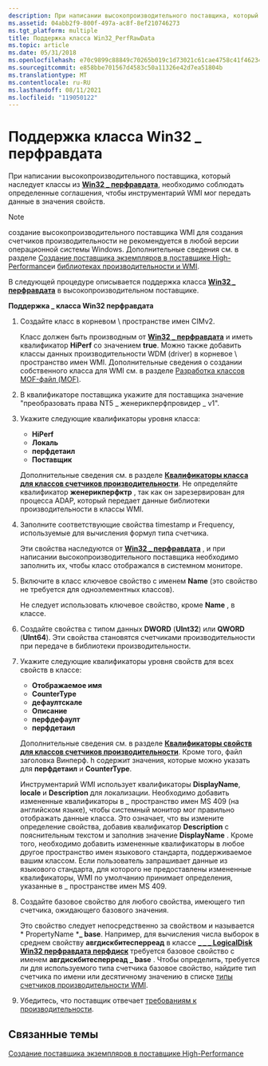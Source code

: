 ```yaml
---
description: При написании высокопроизводительного поставщика, который наследует классы из Win32 \_ перфравдата, необходимо соблюдать определенные соглашения, чтобы инструментарий WMI мог передать данные в значения свойств.
ms.assetid: 04abb2f9-800f-497a-ac8f-8ef210746273
ms.tgt_platform: multiple
title: Поддержка класса Win32_PerfRawData
ms.topic: article
ms.date: 05/31/2018
ms.openlocfilehash: e70c9899c88849c70265b019c1d73021c61cae4758c41f462349537bd2e806ab
ms.sourcegitcommit: e858bbe701567d4583c50a11326e42d7ea51804b
ms.translationtype: MT
ms.contentlocale: ru-RU
ms.lasthandoff: 08/11/2021
ms.locfileid: "119050122"
---
```

# <a name="supporting-the-win32_perfrawdata-class"></a>Поддержка класса Win32 \_ перфравдата

При написании высокопроизводительного поставщика, который наследует классы из [**Win32 \_ перфравдата**](/windows/desktop/CIMWin32Prov/win32-perfrawdata), необходимо соблюдать определенные соглашения, чтобы инструментарий WMI мог передать данные в значения свойств.

> [!Note]  
> создание высокопроизводительного поставщика WMI для создания счетчиков производительности не рекомендуется в любой версии операционной системы Windows. Дополнительные сведения см. в разделе [Создание поставщика экземпляров в поставщике High-Performance](making-an-instance-provider-into-a-high-performance-provider.md)и [библиотеках производительности и WMI](performance-libraries-and-wmi.md).

 

В следующей процедуре описывается поддержка класса [**Win32 \_ перфравдата**](/windows/desktop/CIMWin32Prov/win32-perfrawdata) в высокопроизводительном поставщике.

**Поддержка \_ класса Win32 перфравдата**

1.  Создайте класс в корневом \\ пространстве имен CIMv2.

    Класс должен быть производным от [**Win32 \_ перфравдата**](/windows/desktop/CIMWin32Prov/win32-perfrawdata) и иметь квалификатор **HiPerf** со значением **true**. Можно также добавить классы данных производительности WDM (driver) в корневое \\ пространство имен WMI. Дополнительные сведения о создании собственного класса для WMI см. в разделе [Разработка классов MOF-файл (MOF)](designing-managed-object-format--mof--classes.md).

2.  В квалификаторе поставщика укажите для поставщика значение "преобразовать права NT5 \_ женерикперфпровидер \_ v1". 
3.  Укажите следующие квалификаторы уровня класса:

    -   **HiPerf**
    -   **Локаль**
    -   **перфдетаил**
    -   **Поставщик**

    Дополнительные сведения см. в разделе [**Квалификаторы класса для классов счетчиков производительности**](class-qualifiers-for-performance-counter-classes.md). Не определяйте квалификатор **женерикперфктр** , так как он зарезервирован для процесса ADAP, который передает данные библиотеки производительности в классы WMI.

4.  Заполните соответствующие свойства timestamp и Frequency, используемые для вычисления формул типа счетчика.

    Эти свойства наследуются от [**Win32 \_ перфравдата**](/windows/desktop/CIMWin32Prov/win32-perfrawdata) , и при написании высокопроизводительного поставщика необходимо заполнить их, чтобы класс отображался в системном мониторе.

5.  Включите в класс ключевое свойство с именем **Name** (это свойство не требуется для одноэлементных классов).

    Не следует использовать ключевое свойство, кроме **Name** , в классе.

6.  Создайте свойства с типом данных **DWORD** (**UInt32**) или **QWORD** (**UInt64**). Эти свойства становятся счетчиками производительности при передаче в библиотеки производительности.
7.  Укажите следующие квалификаторы уровня свойств для всех свойств в классе:

    -   **Отображаемое имя**
    -   **CounterType**
    -   **дефаултскале**
    -   **Описание**
    -   **перфдефаулт**
    -   **перфдетаил**

    Дополнительные сведения см. в разделе [**Квалификаторы свойств для классов счетчиков производительности**](property-qualifiers-for-performance-counter-classes.md). Кроме того, файл заголовка Винперф. h содержит значения, которые можно указать для **перфдетаил** и **CounterType**.

    Инструментарий WMI использует квалификаторы **DisplayName**, **locale** и **Description** для локализации. Необходимо добавить измененные квалификаторы в \_ пространство имен MS 409 (на английском языке), чтобы системный монитор мог правильно отображать данные класса. Это означает, что вы измените определение свойства, добавив квалификатор **Description** с пояснительным текстом и заполнив значение **DisplayName** . Кроме того, необходимо добавить измененные квалификаторы в любое другое пространство имен языкового стандарта, поддерживаемое вашим классом. Если пользователь запрашивает данные из языкового стандарта, для которого не предоставлены измененные квалификаторы, WMI по умолчанию принимает определения, указанные в \_ пространстве имен MS 409.

8.  Создайте базовое свойство для любого свойства, имеющего тип счетчика, ожидающего базового значения.

    Это свойство следует непосредственно за свойством и называется * PropertyName ***\_ base**. Например, для вычисления числа выборок в среднем свойству **авгдискбитесперреад** в классе [**\_ \_ \_ LogicalDisk Win32 перфравдата перфдиск**](./retrieving-raw-and-formatted-performance-data.md) требуется базовое свойство с именем **авгдискбитесперреад \_ base** . Чтобы определить, требуется ли для используемого типа счетчика базовое свойство, найдите тип счетчика по имени или десятичному значению в списке [типы счетчиков производительности WMI](wmi-performance-counter-types.md).

9.  Убедитесь, что поставщик отвечает [требованиям к производительности](supporting-the-win32-perfformatteddata-class.md).

## <a name="related-topics"></a>Связанные темы

<dl> <dt>

[Создание поставщика экземпляров в поставщике High-Performance](making-an-instance-provider-into-a-high-performance-provider.md)
</dt> </dl>

 

 
